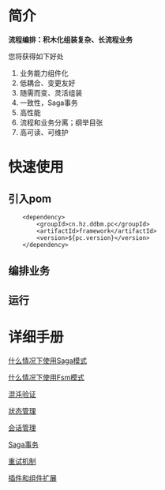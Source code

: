 # 简介

**流程编排：积木化组装复杂、长流程业务**

您将获得如下好处
1. 业务能力组件化
2. 低耦合、变更友好
3. 随需而变、灵活组装
4. 一致性，Saga事务
5. 高性能
6. 流程和业务分离；纲举目张
7. 高可读、可维护

# 快速使用

## 引入pom
        <dependency>
            <groupId>cn.hz.ddbm.pc</groupId>
            <artifactId>framework</artifactId>
            <version>${pc.version}</version>
        </dependency>
## 编排业务


## 运行



# 详细手册

[什么情况下使用Saga模式](doc/saga模式.md)

[什么情况下使用Fsm模式](doc/fsm模式.md)

[混沌验证](doc/混沌验证.md)

[状态管理](doc/状态管理.md)

[会话管理](doc/fsm模式.md)

[Saga事务](doc/Saga事务.md)

[重试机制](doc/重试机制.md)

[插件和组件扩展](doc/插件和组件扩展.md) 
